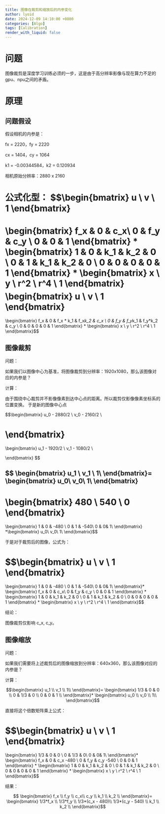 ```yaml
---
title: 图像在裁剪和缩放后的内参变化
author: lyoid
date: 2024-12-09 14:10:00 +0800
categories: [Algo]
tags: [Calibration]
render_with_liquid: false
---
```

# 问题
图像裁剪是深度学习训练必须的一步，这是由于高分辨率影像与现在算力不足的gpu、npu之间的矛盾。


# 原理

## 问题假设
假设相机的内参是：

fx = 2220，fy = 2220

cx = 1404，cy = 1064

k1 = -0.00344584，k2 = 0.120934

相机原始分辨率：2880 x 2160

公式化型：
$$\begin{bmatrix}
 u  \\
 v  \\
 1
\end{bmatrix}
=
\begin{bmatrix}
 f_x & 0 & c_x\\
 0 & f_y & c_y  \\
 0 & 0 & 1
\end{bmatrix} 
*
 \begin{bmatrix}
 1 & 0 & k_1 & k_2 & 0  \\
 0 & 1 & k_1 & k_2 & 0  \\
 0 & 0 & 0 & 0 & 1
\end{bmatrix}
*
 \begin{bmatrix}
 x \\
y \\
r^2 \\
r^4 \\
1
\end{bmatrix}$$
$$\begin{bmatrix}
 u  \\
 v  \\
 1
\end{bmatrix}
=
 \begin{bmatrix}
 f_x & 0 & f_x * k_1 & f_x*k_2 & c_x  \\
 0 & f_y & f_y*k_1 & f_y*k_2 & c_y  \\
 0 & 0 & 0 & 0 & 1
\end{bmatrix}
*
 \begin{bmatrix}
 x \\
y \\
r^2 \\
r^4 \\
1
\end{bmatrix}$$
## 图像裁剪
问题：

如果我们以图像中心为基准，将图像裁剪到分辨率：1920x1080，那么该图像对应的内参是？

计算：

由于围绕中心裁剪并不影像像素到达中心点的距离。所以裁剪仅影像像素坐标系的位置变换。
于是新的图像中心点

$$\begin{bmatrix}
 u_0 - 2880/2  \\
 v_0 - 2160/2 \\

\end{bmatrix}
=
\begin{bmatrix}
 u_1 - 1920/2  \\
 v_1 - 1080/2 \\

\end{bmatrix}
$$

$$
\begin{bmatrix}
 u_1   \\
 v_1  \\
1\\
\end{bmatrix}=
\begin{bmatrix}
 u_0\\
 v_0\\
1\\
\end{bmatrix}
-
\begin{bmatrix}
 480  \\
 540 \\
0
\end{bmatrix}
=
\begin{bmatrix}
1 & 0 & -480 \\
0 & 1 & -540\\
0 & 0& 1\\
\end{bmatrix}
*\begin{bmatrix}
 u_0\\
 v_0\\
1\\
\end{bmatrix}$$

于是对于裁剪后的图像，公式为：

$$\begin{bmatrix}
 u  \\
 v  \\
 1
\end{bmatrix}
=
\begin{bmatrix}
1 & 0 & -480 \\
0 & 1 & -540\\
0 & 0& 1\\
\end{bmatrix}*
\begin{bmatrix}
 f_x & 0 & c_x\\
 0 & f_y & c_y  \\
 0 & 0 & 1
\end{bmatrix} 
*
 \begin{bmatrix}
 1 & 0 & k_1 & k_2 & 0  \\
 0 & 1 & k_1 & k_2 & 0  \\
 0 & 0 & 0 & 0 & 1
\end{bmatrix}
*
 \begin{bmatrix}
 x \\
y \\
r^2 \\
r^4 \\
1
\end{bmatrix}$$

结论：

图像裁剪仅影响 c_x, c_y。

## 图像缩放
问题：

如果我们需要将上述裁剪后的图像缩放到分辨率：640x360，那么该图像对应的内参是？

计算：

$$\begin{bmatrix}
 u_1   \\
 v_1  \\
1\\
\end{bmatrix}=
\begin{bmatrix}
 1/3 & 0 & 0   \\
 0 & 1/3 & 0  \\
 0  & 0 & 1 \\
\end{bmatrix}*
\begin{bmatrix}
 u_0   \\
 v_0  \\
1\\
\end{bmatrix}$$
 
直接将这个倍数矩阵乘上公式：

$$\begin{bmatrix}
 u  \\
 v  \\
 1
\end{bmatrix}
=
\begin{bmatrix}
1/3 & 0 & 0 \\
0 & 1/3 & 0\\
0 & 0& 1\\
\end{bmatrix}*
\begin{bmatrix}
 f_x & 0 & c_x -480 \\
 0 & f_y & c_y -540 \\
 0 & 0 & 1
\end{bmatrix} 
*
 \begin{bmatrix}
 1 & 0 & k_1 & k_2 & 0  \\
 0 & 1 & k_1 & k_2 & 0  \\
 0 & 0 & 0 & 0 & 1
\end{bmatrix}
*
 \begin{bmatrix}
 x \\
y \\
r^2 \\
r^4 \\
1
\end{bmatrix}$$

结果：

$$ \begin{bmatrix}
 f_x \\
 f_y \\
 c_x\\
 c_y \\
 k_1 \\
 k_2 \\
\end{bmatrix}=
 \begin{bmatrix}
 1/3*f_x \\
 1/3*f_y \\
 1/3*(c_x - 480)\\
 1/3*(c_y - 540) \\
 k_1 \\
 k_2 \\
\end{bmatrix}$$

